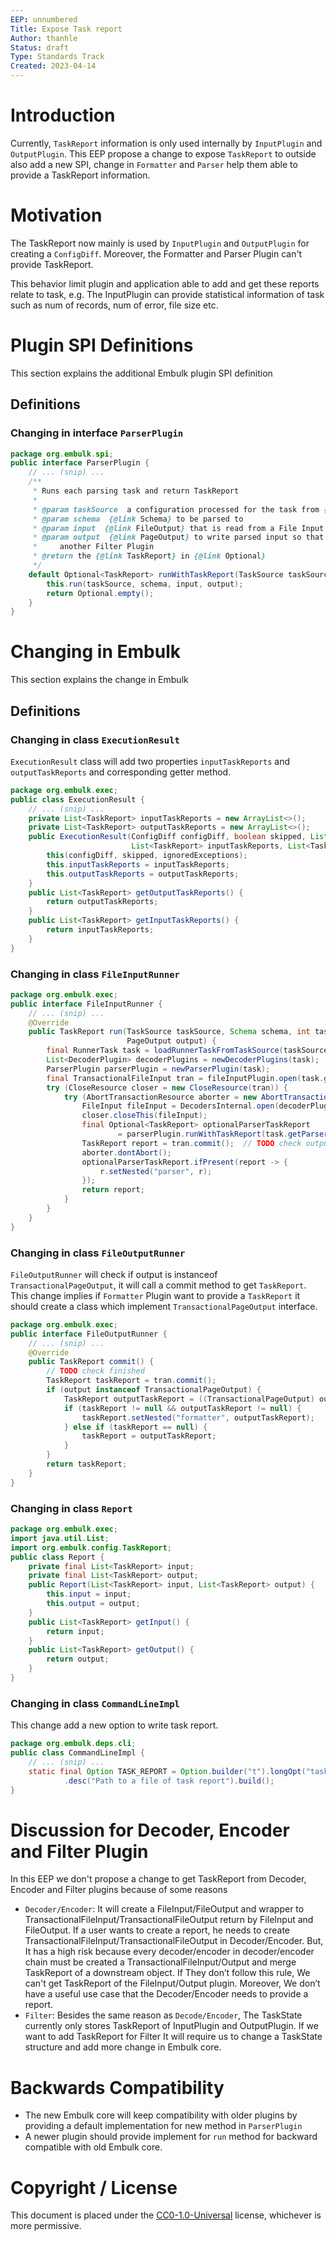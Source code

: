 ```yaml
---
EEP: unnumbered
Title: Expose Task report
Author: thanhle
Status: draft
Type: Standards Track
Created: 2023-04-14
---
```


Introduction
=============

Currently, `TaskReport` information is only used internally by `InputPlugin` and `OutputPlugin`. This EEP propose a change to expose `TaskReport` to outside also add a new SPI, change in `Formatter` and `Parser` help them able to provide a TaskReport information.

Motivation
===========

The TaskReport now mainly is used by `InputPlugin` and `OutputPlugin` for creating a `ConfigDiff`. Moreover, the Formatter and Parser Plugin can't provide TaskReport.

This behavior limit plugin and application able to add and get these reports relate to task, e.g. The InputPlugin can provide statistical information of task such as num of records, num of error, file size etc.

Plugin SPI Definitions
=======================

This section explains the additional Embulk plugin SPI definition

Definitions
------------

### Changing in interface `ParserPlugin`

```java
package org.embulk.spi;
public interface ParserPlugin {
    // ... (snip) ...
    /**
     * Runs each parsing task and return TaskReport
     *
     * @param taskSource  a configuration processed for the task from {@link ConfigSource}
     * @param schema  {@link Schema} to be parsed to
     * @param input  {@link FileOutput} that is read from a File Input Plugin, or a Decoder Plugin
     * @param output  {@link PageOutput} to write parsed input so that the input is read from an Output Plugin, or
     *     another Filter Plugin
     * @return the {@link TaskReport} in {@link Optional}
     */
    default Optional<TaskReport> runWithTaskReport(TaskSource taskSource, Schema schema, FileInput input, PageOutput output) {
        this.run(taskSource, schema, input, output);
        return Optional.empty();
    }
}
```

Changing in Embulk
=======================

This section explains the change in Embulk

Definitions
------------

### Changing in class `ExecutionResult`

`ExecutionResult` class will add two properties `inputTaskReports` and `outputTaskReports` and corresponding getter method.

```java
package org.embulk.exec;
public class ExecutionResult {
    // ... (snip) ...
    private List<TaskReport> inputTaskReports = new ArrayList<>();
    private List<TaskReport> outputTaskReports = new ArrayList<>();
    public ExecutionResult(ConfigDiff configDiff, boolean skipped, List<Throwable> ignoredExceptions,
                           List<TaskReport> inputTaskReports, List<TaskReport> outputTaskReports) {
        this(configDiff, skipped, ignoredExceptions);
        this.inputTaskReports = inputTaskReports;
        this.outputTaskReports = outputTaskReports;
    }
    public List<TaskReport> getOutputTaskReports() {
        return outputTaskReports;
    }
    public List<TaskReport> getInputTaskReports() {
        return inputTaskReports;
    }
}
```

### Changing in class `FileInputRunner`

```java
package org.embulk.exec;
public interface FileInputRunner {
    // ... (snip) ...
    @Override
    public TaskReport run(TaskSource taskSource, Schema schema, int taskIndex,
                          PageOutput output) {
        final RunnerTask task = loadRunnerTaskFromTaskSource(taskSource);
        List<DecoderPlugin> decoderPlugins = newDecoderPlugins(task);
        ParserPlugin parserPlugin = newParserPlugin(task);
        final TransactionalFileInput tran = fileInputPlugin.open(task.getFileInputTaskSource(), taskIndex);
        try (CloseResource closer = new CloseResource(tran)) {
            try (AbortTransactionResource aborter = new AbortTransactionResource(tran)) {
                FileInput fileInput = DecodersInternal.open(decoderPlugins, task.getDecoderTaskSources(), tran);
                closer.closeThis(fileInput);
                final Optional<TaskReport> optionalParserTaskReport
                        = parserPlugin.runWithTaskReport(task.getParserTaskSource(), schema, fileInput, output);
                TaskReport report = tran.commit();  // TODO check output.finish() is called. wrap
                aborter.dontAbort();
                optionalParserTaskReport.ifPresent(report -> {
                    r.setNested("parser", r);
                });
                return report;
            }
        }
    }
}
```

### Changing in class `FileOutputRunner`

`FileOutputRunner` will check if output is instanceof `TransactionalPageOutput`, it will call a commit method to get `TaskReport`. This change implies if `Formatter` Plugin want to provide a `TaskReport` it should create a class which implement `TransactionalPageOutput` interface.

```java
package org.embulk.exec;
public interface FileOutputRunner {
    // ... (snip) ...
    @Override
    public TaskReport commit() {
        // TODO check finished
        TaskReport taskReport = tran.commit();
        if (output instanceof TransactionalPageOutput) {
            TaskReport outputTaskReport = ((TransactionalPageOutput) output).commit();
            if (taskReport != null && outputTaskReport != null) {
                taskReport.setNested("formatter", outputTaskReport);
            } else if (taskReport == null) {
                taskReport = outputTaskReport;
            }
        }
        return taskReport;
    }
}
```

### Changing in class `Report`
```java
package org.embulk.exec;
import java.util.List;
import org.embulk.config.TaskReport;
public class Report {
    private final List<TaskReport> input;
    private final List<TaskReport> output;
    public Report(List<TaskReport> input, List<TaskReport> output) {
        this.input = input;
        this.output = output;
    }
    public List<TaskReport> getInput() {
        return input;
    }
    public List<TaskReport> getOutput() {
        return output;
    }
}
```

### Changing in class `CommandLineImpl`

This change add a new option to write task report.

```java
package org.embulk.deps.cli;
public class CommandLineImpl {
    // ... (snip) ...
    static final Option TASK_REPORT = Option.builder("t").longOpt("task-report").hasArg().argName("PATH")
            .desc("Path to a file of task report").build();
}
```

Discussion for Decoder, Encoder and Filter Plugin
========================
In this EEP we don't propose a change to get TaskReport from Decoder, Encoder and Filter plugins because of some reasons

* `Decoder/Encoder`: It will create a FileInput/FileOutput and wrapper to TransactionalFileInput/TransactionalFileOutput return by FileInput and FileOutput. If a user wants to create a report, he needs to create TransactionalFileInput/TransactionalFileOutput in Decoder/Encoder. But, It has a high risk because every decoder/encoder in decoder/encoder chain must be created a TransactionalFileInput/Output and merge TaskReport of a downstream object. If They don’t follow this rule, We can't get TaskReport of the FileInput/Output plugin. Moreover, We don’t have a useful use case that the Decoder/Encoder needs to provide a report.
* `Filter`: Besides the same reason as `Decode/Encoder`, The TaskState currently only stores TaskReport of InputPlugin and OutputPlugin. If we want to add TaskReport for Filter It will require us to change a TaskState structure and add more change in Embulk core.

Backwards Compatibility
========================

* The new Embulk core will keep compatibility with older plugins by providing a default implementation for new method in `ParserPlugin`
* A newer plugin should provide implement for `run` method for backward compatible with old Embulk core.

Copyright / License
====================

This document is placed under the [CC0-1.0-Universal](https://creativecommons.org/publicdomain/zero/1.0/deed.en) license, whichever is more permissive.